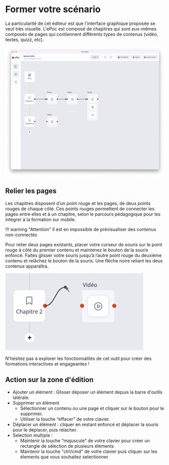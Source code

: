 # Former votre scénario

La particularité de cet éditeur est que l’interface graphique proposée se veut très visuelle. L'ePoc est composé de chapitres qui sont eux-mêmes composés de pages qui contiennent différents types de contenus (vidéo, textes, quizz, etc).

![Exemple de scenario](./images/scenario.png)

## Relier les pages

Les chapitres disposent d’un point rouge et les pages, de deux points rouges de chaque côté. Ces points rouges permettent de connecter les pages entre elles et à un chapitre, selon le parcours pédagogique pour les intégrer à la formation sur mobile. 

!!! warning "Attention"
    Il est en impossible de prévisualiser des contenus non-connectés

Pour relier deux pages existants, placer votre curseur de souris sur le point rouge à côté du premier contenu et maintenez le bouton de la souris enfoncé. Faites glisser votre souris jusqu’à l’autre point rouge du deuxième contenu et relâchez le bouton de la souris. Une flèche noire reliant les deux contenus apparaîtra.

![Faire un lien](./images/link.png)

N'hésitez pas à explorer les fonctionnalités de cet outil pour créer des formations interactives et engageantes !

## Action sur la zone d'édition

- Ajouter un élément : Glisser déposer un élément depuis la barre d'outils latérale.
- Supprimer un élément
    - Sélectionner un contenu ou une page et cliquer sur le bouton pour le supprimer.
    - Utiliser la touche “effacer” de votre clavier.
- Déplacer un élément : cliquer en restant enfoncé et déplacer la souris pour le déplacer, puis relacher.
- Selection multiple :
    - Maintenir la touche “majuscule” de votre clavier pour créer un rectangle de sélection de plusieurs éléments
    - Maintenir la touche "ctrl/cmd" de votre clavier puis cliquer sur les élements que vous souhaitez selectionner